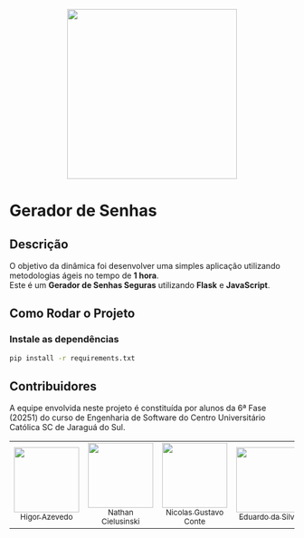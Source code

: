 <p align="center">
    <img loading="lazy" src="https://files.engaged.com.br/5db0810e95b4f900077e887e/account/5db0810e95b4f900077e887e/xMCS8NFKTMqwhefy8WLd_catolica-horizontal.png" width="300">
</p>

# Gerador de Senhas

## Descrição
O objetivo da dinâmica foi desenvolver uma simples aplicação utilizando metodologias ágeis no tempo de **1 hora**.  
Este é um **Gerador de Senhas Seguras** utilizando **Flask** e **JavaScript**.

## Como Rodar o Projeto

### Instale as dependências
```bash
pip install -r requirements.txt
```

## Contribuidores
A equipe envolvida neste projeto é constituída por alunos da 6ª Fase (20251) do curso de Engenharia de Software do Centro Universitário Católica SC de Jaraguá do Sul.

<div align="center">
<table>
  <tr>
    <td align="center"><a href="https://github.com/HigorAz"><img loading="lazy" src="https://avatars.githubusercontent.com/u/141787745?v=4" width="115"><br><sub>Higor Azevedo</sub></a></td>
    <td align="center"><a href="https://github.com/AoiteFoca"><img loading="lazy" src="https://avatars.githubusercontent.com/u/141975272?v=4" width="115"><br><sub>Nathan Cielusinski</sub></a></td>
    <td align="center"><a href="https://github.com/MrNicolass"><img loading="lazy" src="https://avatars.githubusercontent.com/u/80847876?v=4" width="115"><br><sub>Nicolas Gustavo Conte</sub></a></td>
    <td align="center"><a href="https://github.com/MrNicolass"><img loading="lazy" src="https://avatars.githubusercontent.com/u/98607806?v=4" width="115"><br><sub>Eduardo da Silva</sub></a></td>
    <td align="center"><a href="https://github.com/MrNicolass"><img loading="lazy" src="https://avatars.githubusercontent.com/u/141787110?v=4" width="115"><br><sub>Erick Andrei Demathé</sub></a></td>
  </tr>
</div>